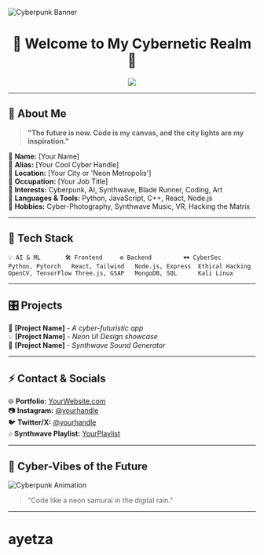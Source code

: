 ![Cyberpunk Banner](https://source.unsplash.com/1600x600/?cyberpunk,city,neon)

<h1 align="center">🔹 Welcome to My Cybernetic Realm 🔹</h1>

<p align="center">
  <img src="https://readme-typing-svg.herokuapp.com?font=Orbitron&size=22&color=FF44CC&center=true&vCenter=true&width=550&lines=⚡+Neon+Code+Architect;💾+Cybernetic+Explorer;🚀+Digital+Dreamer;🎨+Synthwave+Aesthetic+Lover"/>
</p>

---

## 👾 About Me

> **"The future is now. Code is my canvas, and the city lights are my inspiration."**

🔹 **Name:** [Your Name]  
🔹 **Alias:** [Your Cool Cyber Handle]  
🔹 **Location:** [Your City or 'Neon Metropolis']  
🔹 **Occupation:** [Your Job Title]  
🔹 **Interests:** Cyberpunk, AI, Synthwave, Blade Runner, Coding, Art  
🔹 **Languages & Tools:** Python, JavaScript, C++, React, Node.js  
🔹 **Hobbies:** Cyber-Photography, Synthwave Music, VR, Hacking the Matrix  

---

## 💾 Tech Stack

```plaintext
💡 AI & ML       🛠 Frontend     ⚙ Backend         🕶 CyberSec
Python, Pytorch   React, Tailwind   Node.js, Express  Ethical Hacking
OpenCV, TensorFlow Three.js, GSAP   MongoDB, SQL      Kali Linux
```

---

## 🎛️ Projects

🚀 **[Project Name]** - *A cyber-futuristic app*  
💡 **[Project Name]** - *Neon UI Design showcase*  
🔮 **[Project Name]** - *Synthwave Sound Generator*  

---

## ⚡ Contact & Socials

🌐 **Portfolio:** [YourWebsite.com](#)  
📷 **Instagram:** [@yourhandle](#)  
🐦 **Twitter/X:** [@yourhandle](#)  
🎶 **Synthwave Playlist:** [YourPlaylist](#)  

---

## 🌌 Cyber-Vibes of the Future

![Cyberpunk Animation](https://media.giphy.com/media/J5xZeu2Ab9X84Hj8Z8/giphy.gif)

> "Code like a neon samurai in the digital rain."

---
# ayetza

